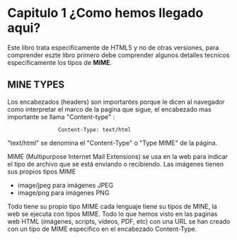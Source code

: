 # Capitulo 1 ¿Como hemos llegado aqui?
 
Este libro trata especificamente de HTML5 y no de otras versiones, para comprender eszte libro primero debe comprender algunos detalles tecnicos especificamente los tipos de **MIME**.

## MINE TYPES

Los encabezados (headers) son importantes porque le dicen al navegador como interpretar el marco de la pagina que sigue, el encabezado mas importante se llama "Content-type" :

                    Content-Type: text/html

"text/html" se denomina el "Content-Type" o "Type MIME" de la página.   

MIME (Multipurpose Internet Mail Extensions) se usa en la web para indicar el tipo de archivo que se está enviando o recibiendo.  Las imágenes tienen sus propios tipos MIME 
 
* image/jpeg para imágenes JPEG
* image/png para imágenes PNG 

Todo tiene su propio tipo MIME cada lenguaje tiene su tipos de MINE, la web se ejecuta con tipos MIME. Todo lo que hemos visto en las paginas web HTML (imágenes, scripts, vídeos, PDF, etc) con una URL se han creado con un tipo de MIME especifico en el encabezado Content-Type. 

